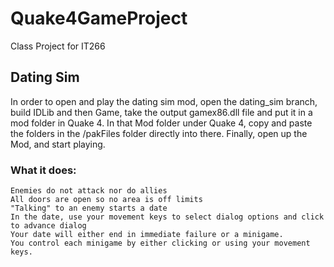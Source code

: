 # Quake4GameProject <br />
Class Project for IT266 <br />
## Dating Sim <br />
In order to open and play the dating sim mod, open the dating_sim branch, build IDLib and then Game, take the output gamex86.dll file and put it in a mod folder in Quake 4.
In that Mod folder under Quake 4, copy and paste the folders in the /pakFiles folder directly into there.
Finally, open up the Mod, and start playing. <br />
  ### What it does: <br />
    Enemies do not attack nor do allies
    All doors are open so no area is off limits
    "Talking" to an enemy starts a date
    In the date, use your movement keys to select dialog options and click to advance dialog
    Your date will either end in immediate failure or a minigame.
    You control each minigame by either clicking or using your movement keys.
